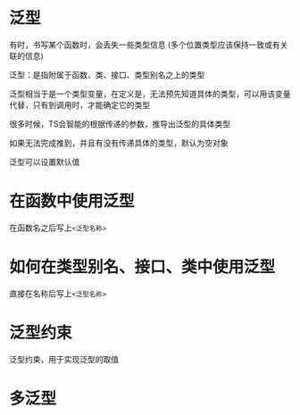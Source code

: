 # 泛型

有时，书写某个函数时，会丢失一些类型信息 (多个位置类型应该保持一致或有关联的信息)


泛型：是指附属于函数、类、接口、类型别名之上的类型

泛型相当于是一个类型变量，在定义是，无法预先知道具体的类型，可以用该变量代替，只有到调用时，才能确定它的类型

很多时候，TS会智能的根据传递的参数，推导出泛型的具体类型

如果无法完成推到，并且有没有传递具体的类型，默认为空对象

泛型可以设置默认值

# 在函数中使用泛型

在函数名之后写上```<泛型名称>```

# 如何在类型别名、接口、类中使用泛型

直接在名称后写上```<泛型名称>```

# 泛型约束

泛型约束，用于实现泛型的取值

# 多泛型